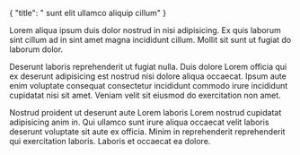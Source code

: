 {
  "title": " sunt elit ullamco aliquip cillum"
}

Lorem aliqua ipsum duis dolor nostrud in nisi adipisicing. Ex quis laborum sint cillum ad in sint amet magna incididunt cillum. Mollit sit sunt ut fugiat do laborum dolor.

Deserunt laboris reprehenderit ut fugiat nulla. Duis dolore Lorem officia qui ex deserunt adipisicing est nostrud nisi dolore aliqua occaecat. Ipsum aute enim voluptate consequat consectetur incididunt commodo irure incididunt cupidatat nisi sit amet. Veniam velit sit eiusmod do exercitation non amet.

Nostrud proident ut deserunt aute Lorem laboris Lorem nostrud cupidatat adipisicing anim in. Qui ullamco sunt irure aliqua occaecat velit laboris deserunt voluptate sit aute ex officia. Minim in reprehenderit reprehenderit qui exercitation laboris. Laboris et occaecat ea dolore.